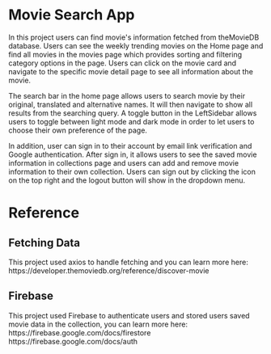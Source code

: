 <h1><b>Movie Search App</b></h1>

In this project users can find movie's information fetched from theMovieDB database. Users can see the weekly trending movies on the Home page and find all movies in the movies page which provides sorting and filtering category options in the page. Users can click on the movie card and navigate to the specific movie detail page to see all information about the movie. 

The search bar in the home page allows users to search movie by their original, translated and alternative names. It will then navigate to show all results from the searching query. A toggle button in the LeftSidebar allows users to toggle between light mode and dark mode in order to let users to choose their own preference of the page.

In addition, user can sign in to their account by email link verification and Google authentication.
After sign in, it allows users to see the saved movie information in collections page and users can add and remove movie information to their own collection.
Users can sign out by clicking the icon on the top right and the logout button will show in the dropdown menu.


<h1><b>Reference</b></h1>

<h2>Fetching Data</h2>
This project used axios to handle fetching and you can learn more here: https://developer.themoviedb.org/reference/discover-movie

<h2>Firebase</h2>
This project used Firebase to authenticate users and stored users saved movie data in the collection, you can learn more here:
https://firebase.google.com/docs/firestore
https://firebase.google.com/docs/auth
